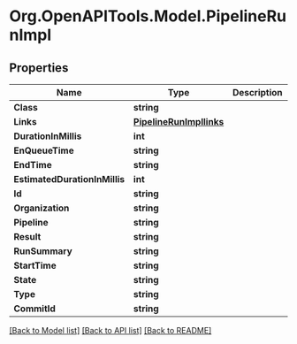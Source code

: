 # Org.OpenAPITools.Model.PipelineRunImpl

## Properties

Name | Type | Description | Notes
------------ | ------------- | ------------- | -------------
**Class** | **string** |  | [optional] 
**Links** | [**PipelineRunImpllinks**](PipelineRunImpllinks.md) |  | [optional] 
**DurationInMillis** | **int** |  | [optional] 
**EnQueueTime** | **string** |  | [optional] 
**EndTime** | **string** |  | [optional] 
**EstimatedDurationInMillis** | **int** |  | [optional] 
**Id** | **string** |  | [optional] 
**Organization** | **string** |  | [optional] 
**Pipeline** | **string** |  | [optional] 
**Result** | **string** |  | [optional] 
**RunSummary** | **string** |  | [optional] 
**StartTime** | **string** |  | [optional] 
**State** | **string** |  | [optional] 
**Type** | **string** |  | [optional] 
**CommitId** | **string** |  | [optional] 

[[Back to Model list]](../README.md#documentation-for-models) [[Back to API list]](../README.md#documentation-for-api-endpoints) [[Back to README]](../README.md)

